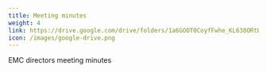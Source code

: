 ```yaml
---
title: Meeting minutes
weight: 4
link: https://drive.google.com/drive/folders/1a6GOOT0CoyfFwhe_KL638ORtHFtGk4rO?usp=sharing
icon: /images/google-drive.png
---
```


EMC directors meeting minutes